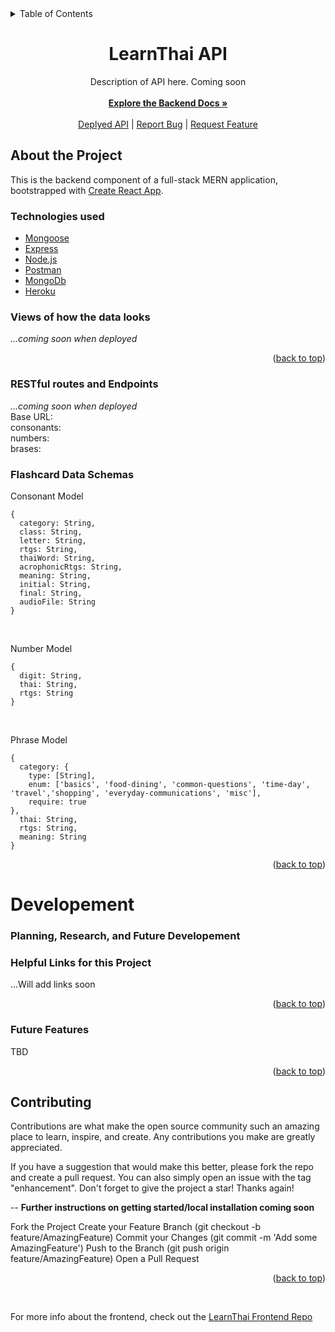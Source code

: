 <div id="top"></div>

<details>
  <summary>Table of Contents</summary>
  <ol>
    <li>
      <a href="#about-the-project">About The Project</a>
      <ul>
        <li><a href="#technologies-used">Technologies-Used</a></li>
        <li><a href="#views-of-how-the-data-looks">Data Visuals</a></li>
        <li><a href="#restful-routes-and-endpoints">Endpoints</a></li>
         <li><a href="#flashcard-data-schemas">Schema Models</a></li>
      </ul>
    </li>
    </li>
    <li>
      <a href="#developement">Planning, Research, and Future Developement</a>
      <ul>
        <li><a href="#tools-used">Tools Used</a></li>
        <li><a href="#helpful-links-for-this-project">Helpful Links</a></li>
        <li><a href="#future-features">Future Features</a></li>
        <li><a href="#contributing">Contributing</a></li>
      </ul>
    </li>
  </ol>
</details>

<div align="center">
<h1 align="center">LearnThai API</h1>

  <p align="center">
  Description of API here. Coming soon<br>
    <br />
    <a href="https://github.com/Mhawkins28/LearnThai-Server"><strong>Explore the Backend Docs »</strong>
    <br />
    <br />
    <a href="https://learn-thai-api-e2ec4a068c3c.herokuapp.com/">Deplyed API</a>
    |
    <a href="https://github.com/Mhawkins28/LearnThai-Server/issues">Report Bug</a>
    |
    <a href="https://github.com/Mhawkins28/LearnThai-Server/issues">Request Feature</a>
  </p>
</div>

## About the Project

This is the backend component of a full-stack MERN application, bootstrapped with [Create React App](https://github.com/facebook/create-react-app).

### Technologies used

- [Mongoose]()
- [Express](https://expressjs.com/en/5x/api.html)
- [Node.js](https://nodejs.org/dist./v6.16.0/docs/api/synopsis.html)
- [Postman](https://www.postman.com/)
- [MongoDb](https://www.mongodb.com/docs/drivers/node/current/)
- [Heroku](https://www.heroku.com/)

### Views of how the data looks

<em>...coming soon when deployed <br></em>

<p align="right">(<a href="#top">back to top</a>)</p>

### RESTful routes and Endpoints

<em>...coming soon when deployed <br></em>
Base URL: <br>
consonants: <br>
numbers:<br>
brases:

### Flashcard Data Schemas

Consonant Model

```
{
  category: String,
  class: String,
  letter: String,
  rtgs: String,
  thaiWord: String,
  acrophonicRtgs: String,
  meaning: String,
  initial: String,
  final: String,
  audioFile: String
}
```

<br>

Number Model

```
{
  digit: String,
  thai: String,
  rtgs: String
}
```

<br>

Phrase Model

```
{
  category: {
    type: [String],
    enum: ['basics', 'food-dining', 'common-questions', 'time-day', 'travel','shopping', 'everyday-communications', 'misc'],
    require: true
},
  thai: String,
  rtgs: String,
  meaning: String
}
```

<p align="right">(<a href="#top">back to top</a>)</p>



# Developement

### Planning, Research, and Future Developement

### Helpful Links for this Project

...Will add links soon

<p align="right">(<a href="#top">back to top</a>)</p>

### Future Features

TBD

<p align="right">(<a href="#top">back to top</a>)</p>

## Contributing

Contributions are what make the open source community such an amazing place to learn, inspire, and create. Any contributions you make are greatly appreciated.

If you have a suggestion that would make this better, please fork the repo and create a pull request. You can also simply open an issue with the tag "enhancement". Don't forget to give the project a star! Thanks again!

-- **Further instructions on getting started/local installation coming soon**

Fork the Project
Create your Feature Branch (git checkout -b feature/AmazingFeature)
Commit your Changes (git commit -m 'Add some AmazingFeature')
Push to the Branch (git push origin feature/AmazingFeature)
Open a Pull Request

<p align="right">(<a href="#top">back to top</a>)</p>

<br>

For more info about the frontend, check out the [LearnThai Frontend Repo](https://github.com/Mhawkins28/LearnThai-Client/blob/main/README.md)
